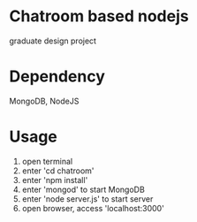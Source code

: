 # Chatroom based nodejs
graduate design project

# Dependency
MongoDB, NodeJS

# Usage
1. open terminal
2. enter 'cd chatroom'
3. enter 'npm install'
4. enter 'mongod' to start MongoDB
5. enter 'node server.js' to start server
6. open browser, access 'localhost:3000'
